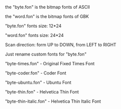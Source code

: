 the "byte.fon" is the bitmap fonts of ASCII

the "word.fon" is the bitmap fonts of GBK

"byte.fon" fonts size: 12*24

"word.fon" fonts size: 24*24

Scan direction: form UP to DOWN, from LEFT to RIGHT

Just rename custom fonts for "byte.fon"

"byte-times.fon" - Original Fixed Times Font

"byte-coder.fon" - Coder Font

"byte-ubuntu.fon" - Ubuntu Font

"byte-thin.fon" - Helvetica Thin Font

"byte-thin-italic.fon" - Helvetica Thin Italic Font
